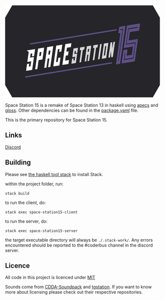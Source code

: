 <p align="center"> <img alt="Space Station 15" width="880" height="300" src="https://github.com/Eucalyptus214/space-station-15/blob/main/assets/images/banner-bg.svg" /></p>

Space Station 15 is a remake of Space Station 13 in haskell using [apecs](https://hackage.haskell.org/package/apecs) and [gloss](https://hackage.haskell.org/package/gloss). Other dependencies can be found in the [package.yaml](https://github.com/Eucalyptus214/space-station-15/blob/main/package.yaml) file.

This is the primary repository for Space Station 15.

## Links
[Discord](https://discord.gg/SmKawHZfJc)

## Building
Please see [the haskell tool stack](https://docs.haskellstack.org/en/stable/) to install Stack.

within the project folder, run:
```
stack build
```

to run the client, do:
```
stack exec space-station15-client
```

to run the server, do:
```
stack exec space-station15-server
```

the target executable directory will always be `./.stack-work/`.
Any errors encountered should be reported to the #coderbus channel in the discord server.

## Licence

All code in this project is licenced under [MIT](https://github.com/Eucalyptus214/space-station-15/blob/main/LICENSE)

Sounds come from [CDDA-Soundpack](https://github.com/budg3/CDDA-Soundpack/) and [tgstation](https://github.com/tgstation/tgstation/tree/master/sound). If you want to know more about licensing please check out their respective repositories.
